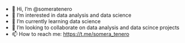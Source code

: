 - 👋 Hi, I’m @someratenero
- 👀 I’m interested in data analysis and data science
- 🌱 I’m currently learning data science
- 💞️ I’m looking to collaborate on data analysis and data scince projects
- 📫 How to reach me: https://t.me/somera_tenero

<!---
someratenero/someratenero is a ✨ special ✨ repository because its `README.md` (this file) appears on your GitHub profile.
You can click the Preview link to take a look at your changes.
--->
